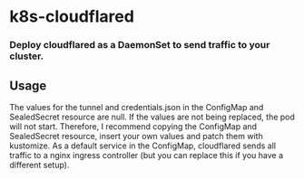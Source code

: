# k8s-cloudflared

### Deploy cloudflared as a DaemonSet to send traffic to your cluster.

## Usage
The values for the tunnel and credentials.json in
the ConfigMap and SealedSecret resource are null. If the values are not being replaced, the pod will not start.
Therefore, I recommend copying the ConfigMap and SealedSecret resource,
insert your own values and patch them with kustomize. As a default service in the ConfigMap,
cloudflared sends all traffic to a nginx ingress controller (but you can replace this if you have a different setup).
